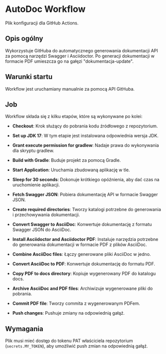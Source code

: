 # AutoDoc Workflow

Plik konfiguracji dla GitHub Actions.

## Opis ogólny
Wykorzystuje GitHuba do automatycznego generowania dokumentacji API za pomocą narzędzi Swagger i Asciidoctor. Po generacji dokumentacji w formacie PDF umieszcza go na gałęzi "dokumentacja-update".

## Warunki startu
Workflow jest uruchamiany manualnie za pomocą API GitHuba.

## Job
Workflow składa się z kilku etapów, które są wykonywane po kolei:

- **Checkout**: Krok służący do pobrania kodu źródłowego z repozytorium.

- **Set up JDK 17**: W tym etapie jest instalowana odpowiednia wersja JDK.

- **Grant execute permission for gradlew**: Nadaje prawa do wykonywania dla skryptu gradlew.

- **Build with Gradle**: Buduje projekt za pomocą Gradle.

- **Start Application**: Uruchamia zbudowaną aplikację w tle.

- **Sleep for 30 seconds**: Dokonuje krótkiego opóźnienia, aby dać czas na uruchomienie aplikacji.

- **Fetch Swagger JSON**: Pobiera dokumentację API w formacie Swagger JSON.

- **Create required directories**: Tworzy katalogi potrzebne do generowania i przechowywania dokumentacji.

- **Convert Swagger to AsciiDoc**: Konwertuje dokumentację z formatu Swagger JSON do AsciiDoc.

- **Install Asciidoctor and Asciidoctor PDF**: Instaluje narzędzia potrzebne do generowania dokumentacji w formacie PDF z plików AsciiDoc.

- **Combine AsciiDoc files**: Łączy generowane pliki AsciiDoc w jedno.

- **Convert AsciiDoc to PDF**: Konwertuje dokumentację do formatu PDF.

- **Copy PDF to docs directory**: Kopiuje wygenerowany PDF do katalogu docs.

- **Archive AsciiDoc and PDF files**: Archiwizuje wygenerowane pliki do pobrania.

- **Commit PDF file**: Tworzy commita z wygenerowanym PDFem.

- **Push changes**: Pushuje zmiany na odpowiednią gałąź.

## Wymagania
Plik musi mieć dostęp do tokenu PAT właściciela repozytorium (`secrets.MY_TOKEN`), aby umożliwić push zmian na odpowiednią gałąź.

